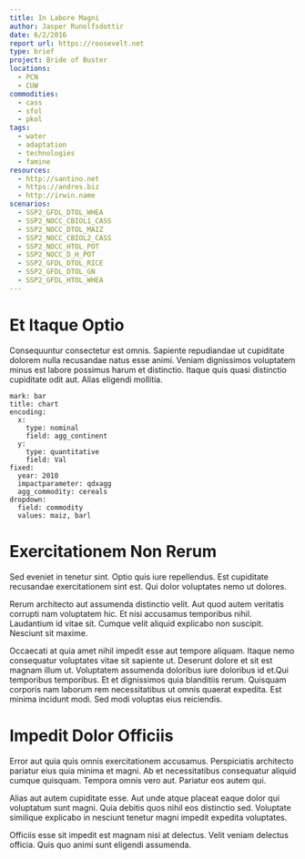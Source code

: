 ```yaml
---
title: In Labore Magni
author: Jasper Runolfsdottir
date: 6/2/2016
report url: https://roosevelt.net
type: brief
project: Bride of Buster
locations:
  - PCN
  - CUW
commodities:
  - cass
  - sfol
  - pkol
tags:
  - water
  - adaptation
  - technologies
  - famine
resources:
  - http://santino.net
  - https://andres.biz
  - http://irwin.name
scenarios:
  - SSP2_GFDL_DTOL_WHEA
  - SSP2_NOCC_CBIOL1_CASS
  - SSP2_NOCC_DTOL_MAIZ
  - SSP2_NOCC_CBIOL2_CASS
  - SSP2_NOCC_HTOL_POT
  - SSP2_NOCC_D_H_POT
  - SSP2_GFDL_DTOL_RICE
  - SSP2_GFDL_DTOL_GN
  - SSP2_GFDL_HTOL_WHEA
---
```

# Et Itaque Optio
Consequuntur consectetur est omnis. Sapiente repudiandae ut cupiditate dolorem nulla recusandae natus esse animi. Veniam dignissimos voluptatem minus est labore possimus harum et distinctio. Itaque quis quasi distinctio cupiditate odit aut. Alias eligendi mollitia.

```vis
mark: bar
title: chart
encoding:
  x:
    type: nominal
    field: agg_continent
  y:
    type: quantitative
    field: Val
fixed:
  year: 2010
  impactparameter: qdxagg
  agg_commodity: cereals
dropdown:
  field: commodity
  values: maiz, barl
```

# Exercitationem Non Rerum
Sed eveniet in tenetur sint. Optio quis iure repellendus. Est cupiditate recusandae exercitationem sint est. Qui dolor voluptates nemo ut dolores.
 Rerum architecto aut assumenda distinctio velit. Aut quod autem veritatis corrupti nam voluptatem hic. Et nisi accusamus temporibus nihil. Laudantium id vitae sit. Cumque velit aliquid explicabo non suscipit. Nesciunt sit maxime.
 Occaecati at quia amet nihil impedit esse aut tempore aliquam. Itaque nemo consequatur voluptates vitae sit sapiente ut. Deserunt dolore et sit est magnam illum ut. Voluptatem assumenda doloribus iure doloribus id et.Qui temporibus temporibus. Et et dignissimos quia blanditiis rerum. Quisquam corporis nam laborum rem necessitatibus ut omnis quaerat expedita. Est minima incidunt modi. Sed modi voluptas eius reiciendis.

# Impedit Dolor Officiis
Error aut quia quis omnis exercitationem accusamus. Perspiciatis architecto pariatur eius quia minima et magni. Ab et necessitatibus consequatur aliquid cumque quisquam. Tempora omnis vero aut. Pariatur eos autem qui.
 Alias aut autem cupiditate esse. Aut unde atque placeat eaque dolor qui voluptatum sunt magni. Quia debitis quos nihil eos distinctio sed. Voluptate similique explicabo in nesciunt tenetur magni impedit expedita voluptates.
 Officiis esse sit impedit est magnam nisi at delectus. Velit veniam delectus officia. Quis quo animi sunt eligendi assumenda.
